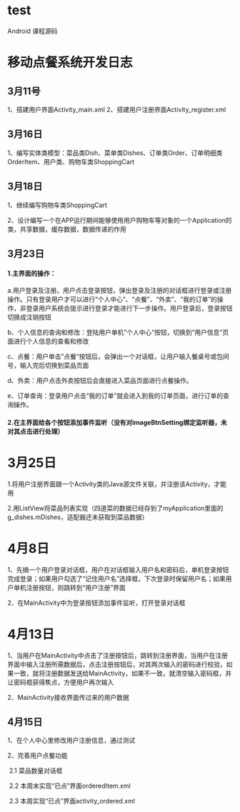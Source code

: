 # test
Android 课程源码

# 移动点餐系统开发日志

## 3月11号 

1、搭建用户界面Activity_main.xml
2、搭建用户注册界面Activity_register.xml

## 3月16日

1、编写实体类模型：菜品类Dish、菜单类Dishes、订单类Order、订单明细类OrderItem、用户类、购物车类ShoppingCart

## 3月18日

1、继续编写购物车类ShoppingCart

2、设计编写一个在APP运行期间能够使用用户购物车等对象的一个Application的类，共享数据，缓存数据，数据传递的作用

## 3月23日

#### 1.主界面的操作：

a.用户登录及注册。用户点击登录按钮，弹出登录及注册的对话框进行登录或注册操作。只有登录用户才可以进行“个人中心”、“点餐”、“外卖”、“我的订单”的操作，非登录用户系统会提示进行登录才能进行下一步操作。用户登录后，登录按钮切换成注销按钮

b、个人信息的查询和修改：登陆用户单机”个人中心“按钮，切换到“用户信息”页面进行个人信息的查看和修改

c、点餐：用户单击”点餐“按钮后，会弹出一个对话框，让用户输入餐桌号或包间号，输入完后切换到菜品页面

d、外卖：用户点击外卖按钮后会直接进入菜品页面进行点餐操作。

e、订单查询：登录用户点击“我的订单”就会进入到我的订单页面，进行订单的查询操作。

#### 2.在主界面给各个按钮添加事件监听（没有对imageBtnSetting绑定监听器，未对其点击进行处理）

# 3月25日

1.将用户注册界面跟一个Activity类的Java源文件关联，并注册该Activity，才能用

2.用ListView将菜品列表实现（四道菜的数据已经存到了myApplication里面的g_dishes.mDishes，适配器还未获取到菜品数据）

 # 4月8日

1、先搞一个用户登录对话框，用户在对话框输入用户名和密码后，单机登录按钮完成登录；如果用户勾选了“记住用户名”选择框，下次登录时保留用户名；如果用户单机注册按钮，则跳转到“用户注册”界面

2、在MainActivity中为登录按钮添加事件监听，打开登录对话框

# 4月13日

1、当用户在MainActivity中点击了注册按钮后，跳转到注册界面，当用户在注册界面中输入注册所需数据后，点击注册按钮后，对其两次输入的密码进行校验，如果一致，就将注册数据发送给MainActivity，如果不一致，就清空输入密码框，并让密码框获得焦点，方便用户再次输入

2、MainActivity接收界面传过来的用户数据

## 4月15日

1、在个人中心里修改用户注册信息，通过测试

2、完善用户点餐功能

​	2.1 菜品数量对话框

​	2.2 本周末实现“已点”界面orderedItem.xml

​	2.3 本周实现“已点”界面activity_ordered.xml
